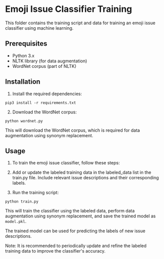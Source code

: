 # Emoji Issue Classifier Training

This folder contains the training script and data for training an emoji issue classifier using machine learning.

## Prerequisites

- Python 3.x
- NLTK library (for data augmentation)
- WordNet corpus (part of NLTK)

## Installation

1. Install the required dependencies:

```
pip3 install -r requirements.txt
```
   
2. Download the WordNet corpus:

```
python wordnet.py
```

This will download the WordNet corpus, which is required for data augmentation using synonym replacement.

## Usage

1. To train the emoji issue classifier, follow these steps:

2. Add or update the labeled training data in the labeled_data list in the train.py file. Include relevant issue descriptions and their corresponding labels.

3. Run the training script:

```
python train.py
```

This will train the classifier using the labeled data, perform data augmentation using synonym replacement, and save the trained model as `model.pkl`.

The trained model can be used for predicting the labels of new issue descriptions.

Note: It is recommended to periodically update and refine the labeled training data to improve the classifier's accuracy.